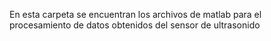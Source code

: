 En esta carpeta se encuentran los archivos de matlab para el procesamiento de datos obtenidos del sensor de ultrasonido
